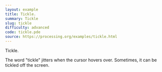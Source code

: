 ```yaml
---
layout: example
title: Tickle.
summary: Tickle
slug: tickle
difficulty: advanced
code: tickle.pde
source: https://processing.org/examples/tickle.html
---
```


Tickle. 

 The word "tickle" jitters when the cursor hovers over. Sometimes, it can be tickled off the screen.
